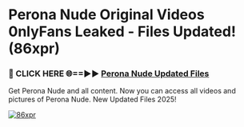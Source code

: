# Perona Nude Original Videos 0nlyFans Leaked - Files Updated! (86xpr)

<h3>🔴 CLICK HERE 🌐==►► <a href="https://tinyurl.com/yrmya6cz" rel="nofollow">Perona Nude Updated Files</a></h3>

Get Perona Nude and all content. Now you can access all videos and pictures of Perona Nude. New Updated Files 2025!

[![86xpr](https://i.imgur.com/FMdXYCs.gif)](https://tinyurl.com/yrmya6cz)
